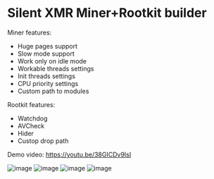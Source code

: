 # Silent XMR Miner+Rootkit builder

Miner features:
  - Huge pages support
  - Slow mode support
  - Work only on idle mode
  - Workable threads settings
  - Init threads settings
  - CPU priority settings
  - Custom path to modules

Rootkit features:
  - Watchdog
  - AVCheck
  - Hider
  - Custop drop path

Demo video:
https://youtu.be/38GICDv9IsI

![image](https://github.com/user-attachments/assets/aed266ca-5493-436d-8e47-5d691746acfc)
![image](https://github.com/user-attachments/assets/68eb4563-90b7-420a-99bd-202b8a8b860a)
![image](https://github.com/user-attachments/assets/f6639988-7bac-439b-8cbc-d888bc685380)
![image](https://github.com/user-attachments/assets/878fd59d-7fcd-434b-b0c5-748a2e2274d5)

